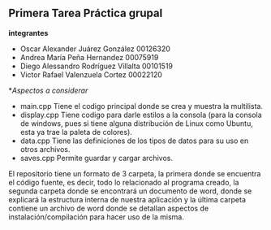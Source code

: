## Primera Tarea Práctica grupal

**integrantes**
- Oscar Alexander Juárez González 00126320 
- Andrea María Peña Hernandez 00075919
- Diego Alessandro Rodríguez Villalta 00101519
- Victor Rafael Valenzuela Cortez 00022120

**Aspectos a considerar*
- main.cpp Tiene el codigo principal donde se crea y muestra la multilista.
- display.cpp Tiene codigo para darle estilos a la consola (para la consola de windows, pues si tiene alguna distribución de Linux como Ubuntu, esta ya trae la paleta de colores).
- data.cpp Tiene las definiciones de los tipos de datos para su uso en otros archivos.
- saves.cpp Permite guardar y cargar archivos.

El repositorio tiene un formato de 3 carpeta, la primera donde se encuentra el código fuente, es decir, todo lo relacionado al programa creado, la segunda carpeta donde se encontrará un documento de word, donde se explicará la estructura interna de nuestra aplicación y la última carpeta contiene un archivo de word donde se detallan aspectos de instalación/compilación para hacer uso de la misma.

